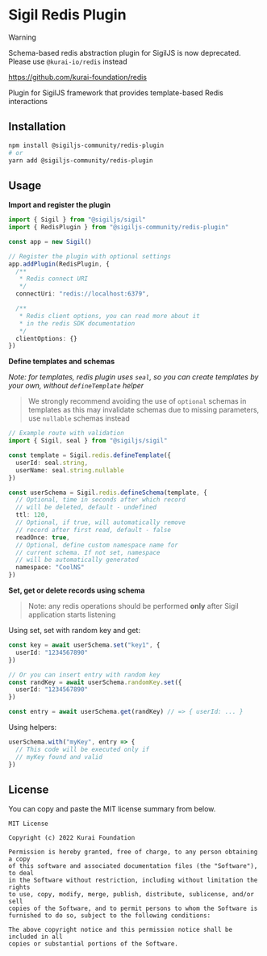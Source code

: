 # Sigil Redis Plugin

> [!WARNING]
> Schema-based redis abstraction plugin for SigilJS is now deprecated. Please use `@kurai-io/redis` instead
> 
> https://github.com/kurai-foundation/redis

Plugin for SigilJS framework that provides template-based Redis interactions


## Installation

```bash
npm install @sigiljs-community/redis-plugin
# or
yarn add @sigiljs-community/redis-plugin
```


## Usage

**Import and register the plugin**

```typescript
import { Sigil } from "@sigiljs/sigil"
import { RedisPlugin } from "@sigiljs-community/redis-plugin"

const app = new Sigil()

// Register the plugin with optional settings
app.addPlugin(RedisPlugin, {
  /**
   * Redis connect URI
   */
  connectUri: "redis://localhost:6379",

  /**
   * Redis client options, you can read more about it
   * in the redis SDK documentation
   */
  clientOptions: {}
})
```

**Define templates and schemas**

_Note: for templates, redis plugin uses `seal`, so you can create
templates by your own, without `defineTemplate` helper_

> We strongly recommend avoiding the use of `optional` 
> schemas in templates as this may invalidate 
> schemas due to missing parameters, 
> use `nullable` schemas instead

```typescript
// Example route with validation
import { Sigil, seal } from "@sigiljs/sigil"

const template = Sigil.redis.defineTemplate({
  userId: seal.string,
  userName: seal.string.nullable
})

const userSchema = Sigil.redis.defineSchema(template, {
  // Optional, time in seconds after which record
  // will be deleted, default - undefined
  ttl: 120,
  // Optional, if true, will automatically remove
  // record after first read, default - false
  readOnce: true,
  // Optional, define custom namespace name for
  // current schema. If not set, namespace
  // will be automatically generated
  namespace: "CoolNS"
})

```

**Set, get or delete records using schema**

> Note: any redis operations should be performed **only** after
> Sigil application starts listening

Using set, set with random key and get:
```typescript
const key = await userSchema.set("key1", {
  userId: "1234567890"
})

// Or you can insert entry with random key
const randKey = await userSchema.randomKey.set({
  userId: "1234567890"
})

const entry = await userSchema.get(randKey) // => { userId: ... }
```

Using helpers:
```typescript
userSchema.with("myKey", entry => {
  // This code will be executed only if
  // myKey found and valid
})
```

## License

You can copy and paste the MIT license summary from below.

```text
MIT License

Copyright (c) 2022 Kurai Foundation

Permission is hereby granted, free of charge, to any person obtaining a copy
of this software and associated documentation files (the "Software"), to deal
in the Software without restriction, including without limitation the rights
to use, copy, modify, merge, publish, distribute, sublicense, and/or sell
copies of the Software, and to permit persons to whom the Software is
furnished to do so, subject to the following conditions:

The above copyright notice and this permission notice shall be included in all
copies or substantial portions of the Software.
```

